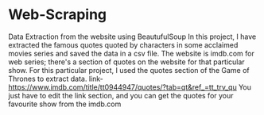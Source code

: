 # Web-Scraping
Data Extraction from the website using BeautufulSoup
In this project, I have extracted the famous quotes quoted by characters in some acclaimed movies series and saved the data in a csv file.
The website is imdb.com for web series; there's a section of quotes on the website for that particular show. For this particular project, I used the quotes section of the Game of Thrones to extract data.
link-https://www.imdb.com/title/tt0944947/quotes/?tab=qt&ref_=tt_trv_qu
You just have to edit the link section, and you can get the quotes for your favourite show from the imdb.com
